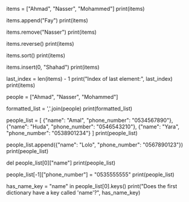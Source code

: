 

items = ["Ahmad", "Nasser", "Mohammed"]
print(items)

items.append("Fay")
print(items)

items.remove("Nasser")
print(items)

items.reverse()
print(items)

items.sort()
print(items)

items.insert(0, "Shahad")
print(items)

last_index = len(items) - 1
print("Index of last element:", last_index)
print(items)

people = ["Ahmad", "Nasser", "Mohammed"]

formatted_list = ','.join(people)
print(formatted_list)

people_list = [
    {"name": "Amal", "phone_number": "0534567890"},
    {"name": "Huda", "phone_number": "0546543210"},
    {"name": "Yara", "phone_number": "0538901234"}
]
print(people_list)

people_list.append({"name": "Lolo", "phone_number": "0567890123"})
print(people_list)

del people_list[0]["name"]
print(people_list)

people_list[-1]["phone_number"] = "0535555555"
print(people_list)

has_name_key = "name" in people_list[0].keys()
print("Does the first dictionary have a key called 'name'?", has_name_key)

